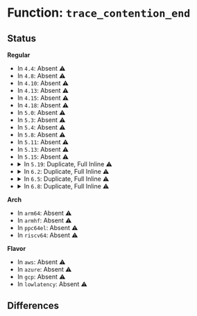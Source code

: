 # Function: <code>trace_contention_end</code>

## Status
<b>Regular</b>
<ul>
<li>
In <code>4.4</code>: Absent ⚠️
</li>
<li>
In <code>4.8</code>: Absent ⚠️
</li>
<li>
In <code>4.10</code>: Absent ⚠️
</li>
<li>
In <code>4.13</code>: Absent ⚠️
</li>
<li>
In <code>4.15</code>: Absent ⚠️
</li>
<li>
In <code>4.18</code>: Absent ⚠️
</li>
<li>
In <code>5.0</code>: Absent ⚠️
</li>
<li>
In <code>5.3</code>: Absent ⚠️
</li>
<li>
In <code>5.4</code>: Absent ⚠️
</li>
<li>
In <code>5.8</code>: Absent ⚠️
</li>
<li>
In <code>5.11</code>: Absent ⚠️
</li>
<li>
In <code>5.13</code>: Absent ⚠️
</li>
<li>
In <code>5.15</code>: Absent ⚠️
</li>
<li>
<details>
<summary>In <code>5.19</code>: Duplicate, Full Inline ⚠️</summary>

**Collision:** Static Duplication

**Inline:** Full

**Transformation:** False

**Instances:**

```
In kernel/locking/mutex.c (ffffffff81f237f1)
Location: include/trace/events/lock.h:122
Inline: True
```
```
In kernel/locking/semaphore.c (ffffffff81f24d68)
Location: include/trace/events/lock.h:122
Inline: True
Inline callers:
  - kernel/locking/semaphore.c:__down_common
```
```
In kernel/locking/rwsem.c (ffffffff81f25875)
Location: include/trace/events/lock.h:122
Inline: True
Inline callers:
  - kernel/locking/rwsem.c:rwsem_down_write_slowpath
  - kernel/locking/rwsem.c:rwsem_down_write_slowpath
  - kernel/locking/rwsem.c:rwsem_down_write_slowpath
  - kernel/locking/rwsem.c:rwsem_down_write_slowpath
  - kernel/locking/rwsem.c:rwsem_down_read_slowpath
  - kernel/locking/rwsem.c:rwsem_down_read_slowpath
  - kernel/locking/rwsem.c:rwsem_down_read_slowpath
  - kernel/locking/rwsem.c:rwsem_down_read_slowpath
```
```
In kernel/locking/percpu-rwsem.c (ffffffff81f25e74)
Location: include/trace/events/lock.h:122
Inline: True
Inline callers:
  - kernel/locking/percpu-rwsem.c:percpu_down_write
  - kernel/locking/percpu-rwsem.c:percpu_down_write
  - kernel/locking/percpu-rwsem.c:__percpu_down_read
  - kernel/locking/percpu-rwsem.c:__percpu_down_read
```
```
In kernel/locking/qspinlock.c (ffffffff8114f51e)
Location: include/trace/events/lock.h:122
Inline: True
Inline callers:
  - kernel/locking/qspinlock.c:__pv_queued_spin_lock_slowpath
  - kernel/locking/qspinlock.c:__pv_queued_spin_lock_slowpath
```
```
In kernel/locking/rtmutex_api.c (ffffffff81f27748)
Location: include/trace/events/lock.h:122
Inline: True
```
```
In kernel/locking/qrwlock.c (ffffffff8114fa64)
Location: include/trace/events/lock.h:122
Inline: True
Inline callers:
  - kernel/locking/qrwlock.c:queued_write_lock_slowpath
  - kernel/locking/qrwlock.c:queued_write_lock_slowpath
  - kernel/locking/qrwlock.c:queued_read_lock_slowpath
  - kernel/locking/qrwlock.c:queued_read_lock_slowpath
```
</details>
</li>
<li>
<details>
<summary>In <code>6.2</code>: Duplicate, Full Inline ⚠️</summary>

**Collision:** Static Duplication

**Inline:** Full

**Transformation:** False

**Instances:**

```
In kernel/locking/mutex.c (ffffffff820cecd5)
Location: include/trace/events/lock.h:122
Inline: True
```
```
In kernel/locking/semaphore.c (ffffffff820d04d5)
Location: include/trace/events/lock.h:122
Inline: True
Inline callers:
  - kernel/locking/semaphore.c:__down_common
```
```
In kernel/locking/rwsem.c (ffffffff820d125c)
Location: include/trace/events/lock.h:122
Inline: True
Inline callers:
  - kernel/locking/rwsem.c:rwsem_down_write_slowpath
  - kernel/locking/rwsem.c:rwsem_down_write_slowpath
  - kernel/locking/rwsem.c:rwsem_down_write_slowpath
  - kernel/locking/rwsem.c:rwsem_down_write_slowpath
  - kernel/locking/rwsem.c:rwsem_down_read_slowpath
  - kernel/locking/rwsem.c:rwsem_down_read_slowpath
  - kernel/locking/rwsem.c:rwsem_down_read_slowpath
  - kernel/locking/rwsem.c:rwsem_down_read_slowpath
```
```
In kernel/locking/percpu-rwsem.c (ffffffff820d18f4)
Location: include/trace/events/lock.h:122
Inline: True
Inline callers:
  - kernel/locking/percpu-rwsem.c:percpu_down_write
  - kernel/locking/percpu-rwsem.c:percpu_down_write
  - kernel/locking/percpu-rwsem.c:__percpu_down_read
  - kernel/locking/percpu-rwsem.c:__percpu_down_read
```
```
In kernel/locking/qspinlock.c (ffffffff820d67ee)
Location: include/trace/events/lock.h:122
Inline: True
Inline callers:
  - kernel/locking/qspinlock.c:__pv_queued_spin_lock_slowpath
  - kernel/locking/qspinlock.c:__pv_queued_spin_lock_slowpath
  - kernel/locking/qspinlock.c:native_queued_spin_lock_slowpath
  - kernel/locking/qspinlock.c:native_queued_spin_lock_slowpath
```
```
In kernel/locking/rtmutex_api.c (ffffffff820d3230)
Location: include/trace/events/lock.h:122
Inline: True
```
```
In kernel/locking/qrwlock.c (ffffffff820d6dc4)
Location: include/trace/events/lock.h:122
Inline: True
Inline callers:
  - kernel/locking/qrwlock.c:queued_write_lock_slowpath
  - kernel/locking/qrwlock.c:queued_write_lock_slowpath
  - kernel/locking/qrwlock.c:queued_read_lock_slowpath
  - kernel/locking/qrwlock.c:queued_read_lock_slowpath
```
</details>
</li>
<li>
<details>
<summary>In <code>6.5</code>: Duplicate, Full Inline ⚠️</summary>

**Collision:** Static Duplication

**Inline:** Full

**Transformation:** False

**Instances:**

```
In kernel/locking/mutex.c (ffffffff82153173)
Location: include/trace/events/lock.h:122
Inline: True
```
```
In kernel/locking/semaphore.c (ffffffff82154865)
Location: include/trace/events/lock.h:122
Inline: True
Inline callers:
  - kernel/locking/semaphore.c:__down_common
```
```
In kernel/locking/rwsem.c (ffffffff821555c1)
Location: include/trace/events/lock.h:122
Inline: True
Inline callers:
  - kernel/locking/rwsem.c:rwsem_down_write_slowpath
  - kernel/locking/rwsem.c:rwsem_down_write_slowpath
  - kernel/locking/rwsem.c:rwsem_down_read_slowpath
  - kernel/locking/rwsem.c:rwsem_down_read_slowpath
```
```
In kernel/locking/percpu-rwsem.c (ffffffff82155c64)
Location: include/trace/events/lock.h:122
Inline: True
Inline callers:
  - kernel/locking/percpu-rwsem.c:percpu_down_write
  - kernel/locking/percpu-rwsem.c:__percpu_down_read
```
```
In kernel/locking/qspinlock.c (ffffffff82159bdd)
Location: include/trace/events/lock.h:122
Inline: True
Inline callers:
  - kernel/locking/qspinlock.c:__pv_queued_spin_lock_slowpath
  - kernel/locking/qspinlock.c:native_queued_spin_lock_slowpath
```
```
In kernel/locking/rtmutex_api.c (ffffffff82157580)
Location: include/trace/events/lock.h:122
Inline: True
```
```
In kernel/locking/qrwlock.c (ffffffff8215a154)
Location: include/trace/events/lock.h:122
Inline: True
Inline callers:
  - kernel/locking/qrwlock.c:queued_write_lock_slowpath
  - kernel/locking/qrwlock.c:queued_read_lock_slowpath
```
</details>
</li>
<li>
<details>
<summary>In <code>6.8</code>: Duplicate, Full Inline ⚠️</summary>

**Collision:** Static Duplication

**Inline:** Full

**Transformation:** False

**Instances:**

```
In kernel/locking/mutex.c (ffffffff82235fb3)
Location: include/trace/events/lock.h:122
Inline: True
```
```
In kernel/locking/semaphore.c (ffffffff822376a5)
Location: include/trace/events/lock.h:122
Inline: True
Inline callers:
  - kernel/locking/semaphore.c:__down_common
```
```
In kernel/locking/rwsem.c (ffffffff82238401)
Location: include/trace/events/lock.h:122
Inline: True
Inline callers:
  - kernel/locking/rwsem.c:rwsem_down_write_slowpath
  - kernel/locking/rwsem.c:rwsem_down_write_slowpath
  - kernel/locking/rwsem.c:rwsem_down_read_slowpath
  - kernel/locking/rwsem.c:rwsem_down_read_slowpath
```
```
In kernel/locking/percpu-rwsem.c (ffffffff82238aa4)
Location: include/trace/events/lock.h:122
Inline: True
Inline callers:
  - kernel/locking/percpu-rwsem.c:percpu_down_write
  - kernel/locking/percpu-rwsem.c:__percpu_down_read
```
```
In kernel/locking/qspinlock.c (ffffffff8223d45d)
Location: include/trace/events/lock.h:122
Inline: True
Inline callers:
  - kernel/locking/qspinlock.c:__pv_queued_spin_lock_slowpath
  - kernel/locking/qspinlock.c:native_queued_spin_lock_slowpath
```
```
In kernel/locking/rtmutex_api.c (ffffffff8223a3c0)
Location: include/trace/events/lock.h:122
Inline: True
```
```
In kernel/locking/qrwlock.c (ffffffff8223d9d4)
Location: include/trace/events/lock.h:122
Inline: True
Inline callers:
  - kernel/locking/qrwlock.c:queued_write_lock_slowpath
  - kernel/locking/qrwlock.c:queued_read_lock_slowpath
```
</details>
</li>
</ul>
<b>Arch</b>
<ul>
<li>
In <code>arm64</code>: Absent ⚠️
</li>
<li>
In <code>armhf</code>: Absent ⚠️
</li>
<li>
In <code>ppc64el</code>: Absent ⚠️
</li>
<li>
In <code>riscv64</code>: Absent ⚠️
</li>
</ul>
<b>Flavor</b>
<ul>
<li>
In <code>aws</code>: Absent ⚠️
</li>
<li>
In <code>azure</code>: Absent ⚠️
</li>
<li>
In <code>gcp</code>: Absent ⚠️
</li>
<li>
In <code>lowlatency</code>: Absent ⚠️
</li>
</ul>

## Differences
